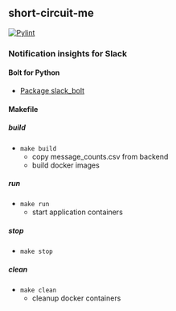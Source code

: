 ## short-circuit-me

[![Pylint](https://github.com/johndutchover/short-circuit-me/actions/workflows/pylint.yml/badge.svg)](https://github.com/johndutchover/short-circuit-me/actions/workflows/pylint.yml)

### Notification insights for Slack

#### Bolt for Python
- [Package slack_bolt](https://slack.dev/bolt-python/api-docs/slack_bolt/)

#### Makefile

##### build
- `make build`
  - copy message_counts.csv from backend
  - build docker images

##### run
- `make run` 
  - start application containers

##### stop
- `make stop`

##### clean
- `make clean`
  - cleanup docker containers
